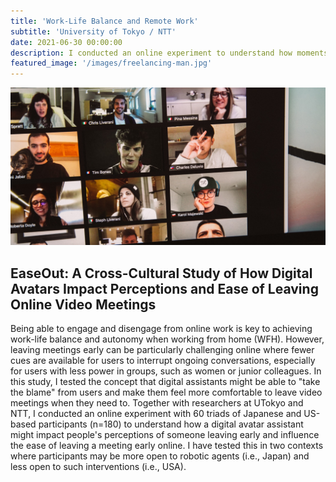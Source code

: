 ```yaml
---
title: 'Work-Life Balance and Remote Work'
subtitle: 'University of Tokyo / NTT'
date: 2021-06-30 00:00:00
description: I conducted an online experiment to understand how moments of leaving video meetings early impact people's perceptions across Japanese and US cultures.
featured_image: '/images/freelancing-man.jpg'
---
```


![](/images/work-meeting.jpg)

## EaseOut: A Cross-Cultural Study of How Digital Avatars Impact Perceptions and Ease of Leaving Online Video Meetings

Being able to engage and disengage from online work is key to achieving work-life balance and autonomy when working from home (WFH). However, leaving meetings early can be particularly challenging online where fewer cues are available for users to interrupt ongoing conversations, especially for users with less power in groups, such as women or junior colleagues. In this study, I tested the concept that digital assistants might be able to "take the blame" from users and make them feel more comfortable to leave video meetings when they need to. Together with researchers at UTokyo and NTT, I conducted an online experiment with 60 triads of Japanese and US-based participants (n=180) to understand how a digital avatar assistant might impact people's perceptions of someone leaving early and influence the ease of leaving a meeting early online. I have tested this in two contexts where participants may be more open to robotic agents (i.e., Japan) and less open to such interventions (i.e., USA). 